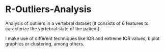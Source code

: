 # R-Outliers-Analysis

Analysis of outliers in a vertebral dataset (it consists of 6 features to caracterize the vertebral state of the patient).

I make use of different techniques like IQR and extreme IQR values, biplot graphics or clustering, among others.
